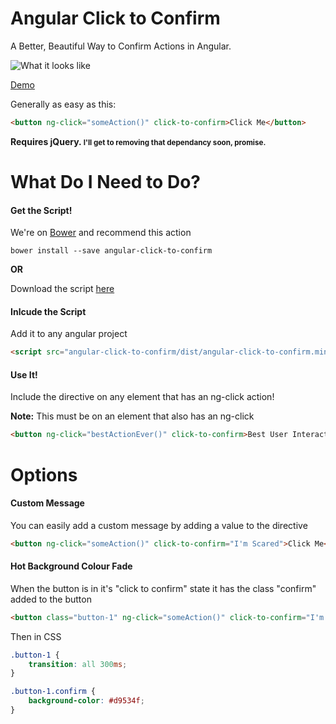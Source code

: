 # Angular Click to Confirm

A Better, Beautiful Way to Confirm Actions in Angular.

![What it looks like](http://i.imgur.com/q3s5C51.gif)

[Demo](http://spittal.github.io/angular-click-to-confirm/app/index.html)

Generally as easy as this:

```html
<button ng-click="someAction()" click-to-confirm>Click Me</button>
```

**Requires jQuery. <small>I'll get to removing that dependancy soon, promise.</small>**

# What Do I Need to Do?

#### Get the Script!

We're on [Bower](http://bower.io/) and recommend this action

```
bower install --save angular-click-to-confirm
```

**OR**

Download the script [here]()

#### Inlcude the Script

Add it to any angular project

```html
<script src="angular-click-to-confirm/dist/angular-click-to-confirm.min.js"></script>
```

#### Use It!

Include the directive on any element that has an ng-click action!

**Note:** This must be on an element that also has an ng-click

```html
<button ng-click="bestActionEver()" click-to-confirm>Best User Interaction... Ever</button>
```

# Options

#### Custom Message

You can easily add a custom message by adding a value to the directive

```html
<button ng-click="someAction()" click-to-confirm="I'm Scared">Click Me</button>
```

#### Hot Background Colour Fade

When the button is in it's "click to confirm" state it has the class "confirm" added to the button

```html
<button class="button-1" ng-click="someAction()" click-to-confirm="I'm Scared">Click Me</button>
```

Then in CSS

```css
.button-1 {
	transition: all 300ms;
}

.button-1.confirm {
	background-color: #d9534f;
}
```